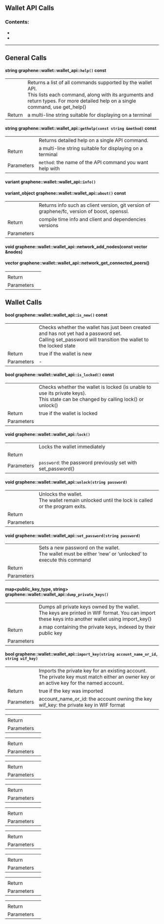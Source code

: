 ## Wallet API Calls

### Contents:
- 
- 


***

## General Calls

#### string graphene::wallet::wallet_api::`help()` const
| | |
|---|---|
|  |Returns a list of all commands supported by the wallet API. <br/>This lists each command, along with its arguments and return types. For more detailed help on a single command, use get_help() |
| Return |  a multi-line string suitable for displaying on a terminal |

#### string graphene::wallet::wallet_api::`gethelp(const string &method)` const
| | |
|---|---|
|  | Returns detailed help on a single API command. |
| Return | a multi-line string suitable for displaying on a terminal |
| Parameters | `method`: the name of the API command you want help with |

#### variant graphene::wallet::wallet_api::`info()`
#### variant_object graphene::wallet::wallet_api::`about()` const
| | |
|---|---|
|  | Returns info such as client version, git version of graphene/fc, version of boost, openssl. |
| Return | compile time info and client and dependencies versions |
| Parameters | |

#### void graphene::wallet::wallet_api::network_add_nodes(const vector<string> &nodes)
#### vector<variant> graphene::wallet::wallet_api::network_get_connected_peers()
| | |
|---|---|
|  | |
| Return |  |
| Parameters | |

## Wallet Calls

#### bool graphene::wallet::wallet_api::`is_new()` const
| | |
|---|---|
|  | Checks whether the wallet has just been created and has not yet had a password set. <br/>Calling set_password will transition the wallet to the locked state |
| Return | true if the wallet is new |
| Parameters |- |

#### bool graphene::wallet::wallet_api::`is_locked()` const
| | |
|---|---|
|  | Checks whether the wallet is locked (is unable to use its private keys). <br/> This state can be changed by calling lock() or unlock() |
| Return | true if the wallet is locked |
| Parameters | |


#### void graphene::wallet::wallet_api::`lock()`
| | |
|---|---|
|  | Locks the wallet immediately |
| Return |  |
| Parameters | `password`: the password previously set with set_password() |

#### void graphene::wallet::wallet_api::`unlock(string password)`
| | |
|---|---|
|  | Unlocks the wallet. <br/> The wallet remain unlocked until the lock is called or the program exits. |
| Return |  |
| Parameters | |

#### void graphene::wallet::wallet_api::`set_password(string password)`
| | |
|---|---|
|  | Sets a new password on the wallet. <br/> The wallet must be either ‘new’ or ‘unlocked’ to execute this command |
| Return |  |
| Parameters | |

#### map<public_key_type, string> graphene::wallet::wallet_api::`dump_private_keys()`
| | |
|---|---|
|  | Dumps all private keys owned by the wallet. <br/> The keys are printed in WIF format. You can import these keys into another wallet using import_key() |
| Return | a map containing the private keys, indexed by their public key |
| Parameters | |

#### bool graphene::wallet::wallet_api::`import_key(string account_name_or_id, string wif_key)`
| | |
|---|---|
|  | Imports the private key for an existing account. <br/> The private key must match either an owner key or an active key for the named account.|
| Return | true if the key was imported  |
| Parameters | account_name_or_id: the account owning the key <br/> wif_key: the private key in WIF format|


| | |
|---|---|
|  | |
| Return |  |
| Parameters | |




| | |
|---|---|
|  | |
| Return |  |
| Parameters | |




| | |
|---|---|
|  | |
| Return |  |
| Parameters | |

| | |
|---|---|
|  | |
| Return |  |
| Parameters | |




| | |
|---|---|
|  | |
| Return |  |
| Parameters | |




| | |
|---|---|
|  | |
| Return |  |
| Parameters | |

| | |
|---|---|
|  | |
| Return |  |
| Parameters | |




| | |
|---|---|
|  | |
| Return |  |
| Parameters | |




| | |
|---|---|
|  | |
| Return |  |
| Parameters | |
